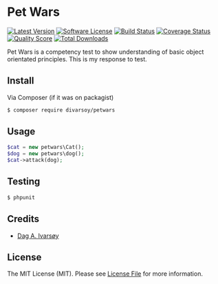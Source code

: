 # Pet Wars

[![Latest Version](https://img.shields.io/github/release/thephpleague/skeleton.svg?style=flat-square)](https://github.com/divarsoy/petwars/releases)
[![Software License](https://img.shields.io/badge/license-MIT-brightgreen.svg?style=flat-square)](LICENSE.md)
[![Build Status](https://img.shields.io/travis/thephpleague/skeleton/master.svg?style=flat-square)](https://travis-ci.org/divarsoy/petwars)
[![Coverage Status](https://img.shields.io/scrutinizer/coverage/g/thephpleague/skeleton.svg?style=flat-square)](https://scrutinizer-ci.com/g/divarsoy/petwars/code-structure)
[![Quality Score](https://img.shields.io/scrutinizer/g/thephpleague/skeleton.svg?style=flat-square)](https://scrutinizer-ci.com/g/divarsoy/petwars)
[![Total Downloads](https://img.shields.io/packagist/dt/league/skeleton.svg?style=flat-square)](https://packagist.org/packages/divarsoy/petwars)

Pet Wars is a competency test to show understanding of basic object orientated principles. This is my response to test. 

## Install

Via Composer (if it was on packagist)

``` bash
$ composer require divarsoy/petwars
```

## Usage

``` php
$cat = new petwars\Cat();
$dog = new petwars\dog();
$cat->attack(dog);
```

## Testing

``` bash
$ phpunit
```

## Credits

- [Dag A. Ivarsøy](https://github.com/divarsoy)

## License

The MIT License (MIT). Please see [License File](LICENSE.md) for more information.
